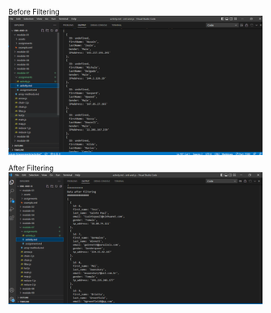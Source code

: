 Before Filtering
![image info](..//assignments/BEFORE%20FILTERING.PNG)

After Filtering
![image info](../assignments/AFTER%20FILTERING.PNG)